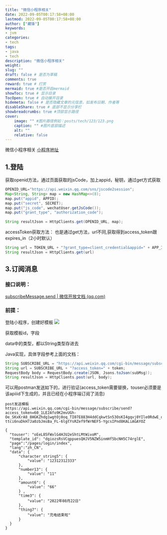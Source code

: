 ```yaml
---
title: "微信小程序相关"
date: 2022-09-05T00:17:58+08:00
lastmod: 2022-09-05T00:17:58+08:00
author: ["藏锋"]
keywords: 
- jvm
categories: 
- tech
tags: 
- java
- tech
description: "微信小程序相关"
weight:
slug: ""
draft: false # 是否为草稿
comments: true
reward: true # 打赏
mermaid: true #是否开启mermaid
showToc: true # 显示目录
TocOpen: true # 自动展开目录
hidemeta: false # 是否隐藏文章的元信息，如发布日期、作者等
disableShare: true # 底部不显示分享栏
showbreadcrumbs: true #顶部显示路径
cover:
    image: "" #图片路径例如：posts/tech/123/123.png
    caption: "" #图片底部描述
    alt: ""
    relative: false
---
```


 微信小程序相关
[小程序地址](https://mp.weixin.qq.com/wxamp/index/index?lang=zh_CN&token=176606198)

## 1.登陆
获取openid方法，通过页面获取的jsCode，加上appid，秘钥，通过get方式获取
```java
OPENID_URL="https://api.weixin.qq.com/sns/jscode2session";
Map<String, String> map = new HashMap<>(8);  
map.put("appid", APPID);  
map.put("secret", SECRET);  
map.put("js_code", wechatUser.getJsCode());  
map.put("grant_type", "authorization_code");  
  
String resultJson = HttpClients.get(OPENID_URL, map);
``` 
accessToken获取方法：
也是通过get方法，url不同,获取得到access_token跟expires_in（2小时默认）
```java
String url = TOKEN_URL + "?grant_type=client_credential&appid=" + APP_ID + "&secret=" + APP_SECRET;
String resultJson = HttpClients.get(url)
```
 


## 3.订阅消息
### 接口说明：
[subscribeMessage.send | 微信开放文档 (qq.com)](https://developers.weixin.qq.com/miniprogram/dev/api-backend/open-api/subscribe-message/subscribeMessage.send.html)
### 前提：
登陆小程序，创建好模板
![](https://zpc-1306994356.cos.ap-nanjing.myqcloud.com/ob/202208241031018.png)

获取模板id，字段

data中的类型，都以String类型存进去

Java实现，具体字段参考上面的文档：
```java
String SUBSCRIBE_URL = "https://api.weixin.qq.com/cgi-bin/message/subscribe/send";
String url = SUBSCRIBE_URL + "?access_token=" + token;  
RequestBody body = RequestBody.create(JSON, Jsons.toJson(subMsg));  
String resultJson = HttpClients.post(url, body);
```

可以用postman发送如下的，进行验证(access_token需要替换，touser必须要是该apiiid下生成的，并且已经在小程序端订阅了消息)
```
post发送模板
https://api.weixin.qq.com/cgi-bin/message/subscribe/send?access_token=60_1LE2Afo9K2mvUGh-Oe_SKxKrA8_8HGKZhdg1wgtOj0oq_TI07E883H4ddCqkwtSn53OsKI4gqvj0YIle0RdwE_dwjy-ttci6nuDkH7Ja0zbJmsBa_FL-6lgtYsRZef9fWrNEF5-YgcsIPnd8KALiAGAYOZ

{
  "touser": "oEeL85FWxlG4HJU2eShtLMtWivoM",
  "template_id": "dgiozsRsVCqppuesQHJV5NZW5inmHf5bcNH5C74rglE",
  "page":"/pages/login/index",
  "lang":"zh_CN",
  "data": {
      "character_string5": {
          "value": "12312312333"
      },
      "number13": {
          "value": "11"
      },
      "amount6": {
          "value": "66"
      } ,
      "time3": {
          "value": "2022年08月22日"
      },
      "thing7": {
          "value": "充电结束啦"
      }
  }
}
